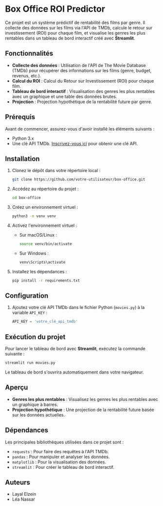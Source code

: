 # Box Office ROI Predictor

Ce projet est un système prédictif de rentabilité des films par genre. Il collecte des données sur les films via l'API de TMDb, calcule le retour sur investissement (ROI) pour chaque film, et visualise les genres les plus rentables dans un tableau de bord interactif créé avec **Streamlit**.

## Fonctionnalités

- **Collecte des données** : Utilisation de l'API de The Movie Database (TMDb) pour récupérer des informations sur les films (genre, budget, revenus, etc.).
- **Calcul du ROI** : Calcul du Retour sur Investissement (ROI) pour chaque film.
- **Tableau de bord interactif** : Visualisation des genres les plus rentables avec un graphique et une table des données brutes.
- **Projection** : Projection hypothétique de la rentabilité future par genre.

## Prérequis

Avant de commencer, assurez-vous d'avoir installé les éléments suivants :

- Python 3.x
- Une clé API TMDb. [Inscrivez-vous ici](https://www.themoviedb.org/) pour obtenir une clé API.

## Installation

1. Clonez le dépôt dans votre répertoire local :

   ```bash
   git clone https://github.com/votre-utilisateur/box-office.git
   ```

2. Accédez au répertoire du projet :

   ```bash
   cd box-office
   ```

3. Créez un environnement virtuel :

   ```bash
   python3 -m venv venv
   ```

4. Activez l'environnement virtuel :

   - Sur macOS/Linux :
     ```bash
     source venv/bin/activate
     ```
   - Sur Windows :
     ```bash
     venv\Scripts\activate
     ```

5. Installez les dépendances :

   ```bash
   pip install -r requirements.txt
   ```

## Configuration

1. Ajoutez votre clé API TMDb dans le fichier Python (`movies.py`) à la variable `API_KEY` :

   ```python
   API_KEY = 'votre_clé_api_tmdb'
   ```

## Exécution du projet

Pour lancer le tableau de bord avec **Streamlit**, exécutez la commande suivante :

```bash
streamlit run movies.py
```

Le tableau de bord s'ouvrira automatiquement dans votre navigateur.

## Aperçu

- **Genres les plus rentables** : Visualisez les genres les plus rentables avec un graphique à barres.
- **Projection hypothétique** : Une projection de la rentabilité future basée sur les données actuelles.

## Dépendances

Les principales bibliothèques utilisées dans ce projet sont :

- `requests` : Pour faire des requêtes à l'API TMDb.
- `pandas` : Pour manipuler et analyser les données.
- `matplotlib` : Pour la visualisation des données.
- `streamlit` : Pour créer le tableau de bord interactif.


## Auteurs

- Layal Elzein
- Léa Nassar

